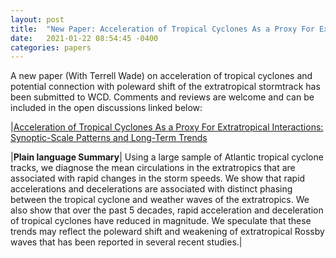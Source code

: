 ```yaml
---
layout: post
title:  "New Paper: Acceleration of Tropical Cyclones As a Proxy For Extratropical Interactions: Synoptic-Scale Patterns and Long-Term Trends"
date:   2021-01-22 08:54:45 -0400
categories: papers
---
```


A new paper (With Terrell Wade) on acceleration of tropical cyclones and potential connection with poleward shift of the extratropical stormtrack has been submitted to WCD. Comments and reviews are welcome and can be included in the open discussions linked below:

|[Acceleration of Tropical Cyclones As a Proxy For Extratropical Interactions: Synoptic-Scale Patterns and Long-Term Trends](https://wcd.copernicus.org/preprints/wcd-2021-4/)


|**Plain language Summary**| Using a large sample of Atlantic tropical cyclone tracks, we diagnose the mean circulations in the extratropics that are associated with rapid changes in the storm speeds. We show that rapid accelerations and decelerations are associated with distinct phasing between the tropical cyclone and weather waves of the extratropics. We also show that over the past 5 decades, rapid acceleration and deceleration of tropical cyclones have reduced in magnitude. We speculate that these trends may reflect the poleward shift and weakening of extratropical Rossby waves that has been reported in several recent studies.|